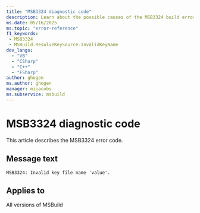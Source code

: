 ```yaml
---
title: "MSB3324 diagnostic code"
description: Learn about the possible causes of the MSB3324 build error, and get troubleshooting tips.
ms.date: 05/16/2025
ms.topic: "error-reference"
f1_keywords:
 - MSB3324
 - MSBuild.ResolveKeySource.InvalidKeyName
dev_langs:
  - "VB"
  - "CSharp"
  - "C++"
  - "FSharp"
author: ghogen
ms.author: ghogen
manager: mijacobs
ms.subservice: msbuild
---
```


# MSB3324 diagnostic code

<!-- :::ErrorDefinitionDescription::: -->
<!-- :::editable-content name="introDescription"::: -->
This article describes the MSB3324 error code.
<!-- :::editable-content-end::: -->

## Message text

<!-- :::editable-content name="messageText"::: -->
`MSB3324: Invalid key file name 'value'.`
<!-- :::editable-content-end::: -->
<!-- MSB3324: Invalid key file name "{0}". {1} -->

<!-- :::editable-content name="postOutputDescription"::: -->
<!--
{StrBegin="MSB3324: "}
-->
<!-- :::editable-content-end::: -->
<!-- :::ErrorDefinitionDescription-end::: -->

## Applies to

All versions of MSBuild
